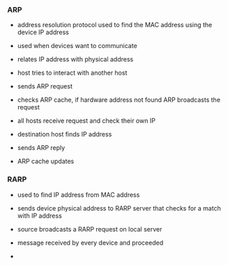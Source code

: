 ### ARP
- address resolution protocol used to find the MAC address using the device IP address
- used when devices want to communicate
- relates IP address with physical address

- host tries to interact with another host
- sends ARP request
- checks ARP cache, if hardware address not found ARP broadcasts the request
- all hosts receive request and check their own IP
- destination host finds IP address
- sends ARP reply
- ARP cache updates


### RARP
- used to find IP address from MAC address
- sends device physical address to RARP server that checks for a match with IP address

- source broadcasts a RARP request on local server
- message received by every device and proceeded
- 